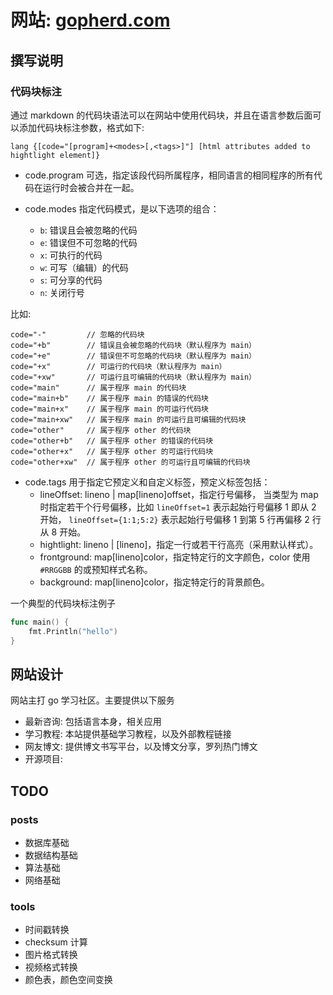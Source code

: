 网站: [gopherd.com](gopherd.com)
================================

撰写说明
--------

### 代码块标注

通过 markdown 的代码块语法可以在网站中使用代码块，并且在语言参数后面可以添加代码块标注参数，格式如下:

```
lang {[code="[program]+<modes>[,<tags>]"] [html attributes added to hightlight element]}
```

* code.program 可选，指定该段代码所属程序，相同语言的相同程序的所有代码在运行时会被合并在一起。

* code.modes 指定代码模式，是以下选项的组合：
	- `b`: 错误且会被忽略的代码
	- `e`: 错误但不可忽略的代码
	- `x`: 可执行的代码
	- `w`: 可写（编辑）的代码
	- `s`: 可分享的代码
	- `n`: 关闭行号

比如:

```
code="-"         // 忽略的代码块
code="+b"        // 错误且会被忽略的代码块（默认程序为 main）
code="+e"        // 错误但不可忽略的代码块（默认程序为 main）
code="+x"        // 可运行的代码块（默认程序为 main）
code="+xw"       // 可运行且可编辑的代码块（默认程序为 main）
code="main"      // 属于程序 main 的代码块
code="main+b"    // 属于程序 main 的错误的代码块
code="main+x"    // 属于程序 main 的可运行代码块
code="main+xw"   // 属于程序 main 的可运行且可编辑的代码块
code="other"     // 属于程序 other 的代码块
code="other+b"   // 属于程序 other 的错误的代码块
code="other+x"   // 属于程序 other 的可运行代码块
code="other+xw"  // 属于程序 other 的可运行且可编辑的代码块
```

* code.tags 用于指定它预定义和自定义标签，预定义标签包括：
	- lineOffset: lineno | map[lineno]offset，指定行号偏移，
		当类型为 map 时指定若干个行号偏移，比如
		`lineOffset=1` 表示起始行号偏移 1 即从 2 开始，
		`lineOffset={1:1;5:2}` 表示起始行号偏移 1 到第 5 行再偏移 2 行从 8 开始。
	- hightlight: lineno | [lineno]，指定一行或若干行高亮（采用默认样式）。
	- frontground: map[lineno]color，指定特定行的文字颜色，color 使用 `#RRGGBB` 的或预知样式名称。
	- background: map[lineno]color，指定特定行的背景颜色。

一个典型的代码块标注例子

```go {code="+x"}
func main() {
	fmt.Println("hello")
}
```

网站设计
--------

网站主打 go 学习社区。主要提供以下服务

* 最新咨询: 包括语言本身，相关应用
* 学习教程: 本站提供基础学习教程，以及外部教程链接
* 网友博文: 提供博文书写平台，以及博文分享，罗列热门博文
* 开源项目:

TODO
----

### posts

* 数据库基础
* 数据结构基础
* 算法基础
* 网络基础

### tools

* 时间戳转换
* checksum 计算
* 图片格式转换
* 视频格式转换
* 颜色表，颜色空间变换
